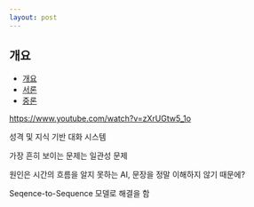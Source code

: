 ```yaml
---
layout: post
---
```


## 개요
- [개요](#개요)
- [서론](#서론)
- [중론](#중론)

https://www.youtube.com/watch?v=zXrUGtw5_1o

성격 및 지식 기반 대화 시스템

가장 흔히 보이는 문제는 일관성 문제

원인은 시간의 흐름을 알지 못하는 AI, 문장을 정말 이해하지 않기 때문에?

Seqence-to-Sequence 모델로 해결을 함